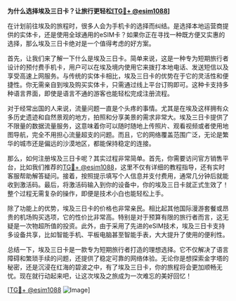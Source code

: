 **为什么选择埃及三日卡？让旅行更轻松[[TG💪+ @esim1088](https://t.me/s/esim1088)]**

在计划前往埃及的旅程时，很多人会为手机卡的选择而纠结。是选择本地运营商提供的实体卡，还是使用全球通用的eSIM卡？如果你正在寻找一种既方便又实惠的选择，那么埃及三日卡绝对是一个值得考虑的好方案。

首先，让我们来了解一下什么是埃及三日卡。简单来说，这是一种专为短期旅行者设计的预付费手机卡，用户可以在埃及境内使用它来拨打本地电话、发送短信以及享受高速上网服务。与传统的实体卡相比，埃及三日卡的优势在于它的灵活性和便捷性。你无需亲自到埃及购买实体卡，只需通过线上平台订购即可。这种卡支持多种语言界面，即使是语言不通的游客也能轻松完成注册流程。

对于经常出国的人来说，流量问题一直是个头疼的事情。尤其是在埃及这样拥有众多历史遗迹和自然景观的地方，拍照和分享美景的需求非常大。埃及三日卡提供了不限量的数据流量服务，这意味着你可以随时随地上传照片、观看视频或者使用地图导航，完全不用担心流量超支的问题。而且，它的网络覆盖范围广泛，无论是繁华的城市还是偏远的沙漠地区，都能保持稳定的连接。

那么，如何注册埃及三日卡呢？其实过程非常简单。首先，你需要访问官方销售平台，比如我们推荐的[TG💪+ @esim1088](https://t.me/s/esim1088)，这里不仅有详细的教程指导，还有实时客服帮助解答疑问。接着，按照提示填写个人信息并支付费用，通常几分钟后就能收到激活码。最后，将激活码输入到你的设备中，你的埃及三日卡就正式生效了！整个过程无需复杂的操作，即便是技术小白也能轻松上手。

除了功能上的优势，埃及三日卡的价格也非常亲民。相比起其他国际漫游套餐或昂贵的机场购买选项，它的性价比非常高。特别是对于预算有限的旅行者而言，这无疑是一次物超所值的投资。此外，由于采用了先进的eSIM技术，埃及三日卡支持多设备共享，比如智能手机、平板电脑甚至智能手表，大大提升了使用的便利性。

总结一下，埃及三日卡是一款专为短期旅行者打造的理想选择。它不仅解决了语言障碍和繁琐手续的问题，还提供了稳定可靠的网络体验。无论你是想探索金字塔的秘密，还是沉浸在红海的碧波之中，有了埃及三日卡，你的旅程将会更加顺畅无忧。现在就行动起来吧，让这次埃及之旅成为一次难忘的美好回忆！

[[TG💪+ @esim1088](https://t.me/s/esim1088) ![Image](https://i.postimg.cc/4NQfJmqS/Snipaste-2025-05-13-00-14-12.png)]